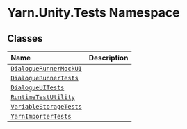 # Yarn.Unity.Tests Namespace

## Classes

| Name | Description |
| :--- | :--- |
| [`DialogueRunnerMockUI`](dialoguerunnermockui/) |  |
| [`DialogueRunnerTests`](dialoguerunnertests/) |  |
| [`DialogueUITests`](dialogueuitests/) |  |
| [`RuntimeTestUtility`](runtimetestutility/) |  |
| [`VariableStorageTests`](variablestoragetests/) |  |
| [`YarnImporterTests`](yarnimportertests/) |  |

